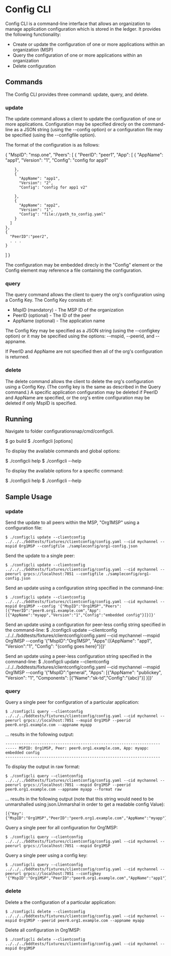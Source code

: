 # Config CLI

Config CLI is a command-line interface that allows an organization to manage application configuration which is stored in the ledger. It provides the following functionality:

- Create or update the configuration of one or more applications within an organization (MSP)
- Query the configuration of one or more applications within an organization
- Delete configuration

## Commands

The Config CLI provides three command: update, query, and delete.

### update

The update command allows a client to update the configuration of one or more applications. Configuration may be specified direcly on the command-line as a JSON string (using the --config option) or a configuration file may be specified (using the --configfile option).

The format of the configuration is as follows:

{
  "MspID": "msp.one",
  "Peers": [
    {
      "PeerID": "peer1",
      "App": [
        {
          "AppName": "app1",
          "Version": "1",
          "Config": "config for app1"

        },
        {
          "AppName": "app1",
          "Version": "2",
          "Config": "config for app1 v2"

        },
        {
          "AppName": "app2",
          "Version": "1",
          "Config": "file://path_to_config.yaml"
        }
      ]
    },
    {
      "PeerID":"peer2",
      . . .
	}
  ]
}

The configuration may be embedded direcly in the "Config" element or the Config element may reference a file containing the configuration. 

### query

The query command allows the client to query the org's configuration using a Config Key. The Config Key consists of:

* MspID (mandatory) - The MSP ID of the organization
* PeerID (optional) - The ID of the peer
* AppName (optional) - The application name

The Config Key may be specified as a JSON string (using the --configkey option) or it may be specified using the options: --mspid, --peerid, and --appname.

If PeerID and AppName are not specified then all of the org's configuration is returned.

### delete

The delete command allows the client to delete the org's configuration using a Config Key. (The config key is the same as described in the Query command.) A specific application configuration may be deleted if PeerID and AppName are specified, or the org's entire configuration may be deleted if only MspID is specified.

## Running

Navigate to folder configurationsnap/cmd/configcli.

$ go build
$ ./configcli <command> [options]

To display the available commands and global options:

$ ./configcli help
$ ./configcli --help

To display the available options for a specific command:

$ ./configcli help <command>
$ ./configcli <command> --help

## Sample Usage

### update

Send the update to all peers within the MSP, "Org1MSP" using a configuration file:

    $ ./configcli update --clientconfig ../../../bddtests/fixtures/clientconfig/config.yaml --cid mychannel --mspid Org1MSP --configfile ./sampleconfig/org1-config.json

Send the update to a single peer:

    $ ./configcli update --clientconfig ../../../bddtests/fixtures/clientconfig/config.yaml --cid mychannel --peerurl grpcs://localhost:7051 --configfile ./sampleconfig/org1-config.json

Send an update using a configuration string specified in the command-line:

    $ ./configcli update --clientconfig ../../../bddtests/fixtures/clientconfig/config.yaml --cid mychannel --mspid Org1MSP --config '{"MspID":"Org1MSP","Peers":[{"PeerID":"peer0.org1.example.com","App":[{"AppName":"myapp","Version":"1","Config":"embedded config"}]}]}'

Send an update using a configuration for peer-less config string specified in the command-line:
    $ ./configcli update --clientconfig ../../../bddtests/fixtures/clientconfig/config.yaml --cid mychannel --mspid Org1MSP --config '{"MspID":"Org1MSP", "Apps":[{AppName": "app1", "Version":"1", "Config": "{config goes here}"}]}'

Send an update using a peer-less configuration string specified in the command-line:
    $ ./configcli update --clientconfig ../../../bddtests/fixtures/clientconfig/config.yaml --cid mychannel --mspid Org1MSP --config '{"MspID":"general", "Apps": [{"AppName": "publickey", "Version": "1", "Components": [{"Name":"sk-td","Config":"{abc}"}] }]}'



### query

Query a single peer for configuration of a particular application:

    $ ./configcli query --clientconfig ../../../bddtests/fixtures/clientconfig/config.yaml --cid mychannel --peerurl grpcs://localhost:7051 --mspid Org1MSP --peerid peer0.org1.example.com --appname myapp

... results in the following output:

    --------------------------------------------------------------------
    ----- MSPID: Org1MSP, Peer: peer0.org1.example.com, App: myapp:
    embedded config
    --------------------------------------------------------------------

To display the output in raw format:

    $ ./configcli query --clientconfig ../../../bddtests/fixtures/clientconfig/config.yaml --cid mychannel --peerurl grpcs://localhost:7051 --mspid Org1MSP --peerid peer0.org1.example.com --appname myapp --format raw

... results in the following output (note that this string would need to be unmarshalled using json.Unmarshal in order to get a readable config Value):

    [{"Key":{"MspID":"Org1MSP","PeerID":"peer0.org1.example.com","AppName":"myapp"},"Value":"ZW1iZWRkZWQgY29uZmln"}]

Query a single peer for all configuration for Org1MSP:

    $ ./configcli query --clientconfig ../../../bddtests/fixtures/clientconfig/config.yaml --cid mychannel --peerurl grpcs://localhost:7051 --mspid Org1MSP

Query a single peer using a config key:

    $ ./configcli query --clientconfig ../../../bddtests/fixtures/clientconfig/config.yaml --cid mychannel --peerurl grpcs://localhost:7051 --configkey '{"MspID":"Org1MSP","PeerID":"peer0.org1.example.com","AppName":"app1"}'

### delete

Delete a the configuration of a particular application:

    $ ./configcli delete --clientconfig ../../../bddtests/fixtures/clientconfig/config.yaml --cid mychannel --mspid Org1MSP --peerid peer0.org1.example.com --appname myapp

Delete all configuration in Org1MSP:

    $ ./configcli delete --clientconfig ../../../bddtests/fixtures/clientconfig/config.yaml --cid mychannel --mspid Org1MSP
